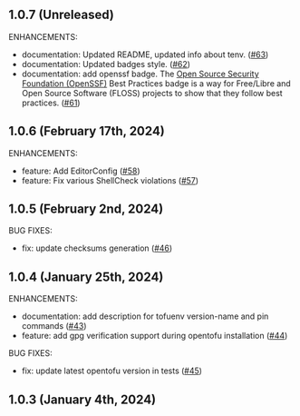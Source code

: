 ## 1.0.7 (Unreleased)

ENHANCEMENTS:

* documentation: Updated README, updated info about tenv. ([#63](https://github.com/tofuutils/tofuenv/issues/63))
* documentation: Updated badges style. ([#62](https://github.com/tofuutils/tofuenv/issues/62))
* documentation: add openssf badge. The [Open Source Security Foundation (OpenSSF)](https://openssf.org/) Best Practices badge is a way for Free/Libre and Open Source Software (FLOSS) projects to show that they follow best practices. ([#61](https://github.com/tofuutils/tofuenv/issues/61))

## 1.0.6 (February 17th, 2024)

ENHANCEMENTS:

* feature: Add EditorConfig ([#58](https://github.com/tofuutils/tofuenv/pull/58))
* feature: Fix various ShellCheck violations ([#57](https://github.com/tofuutils/tofuenv/pull/57))

## 1.0.5 (February 2nd, 2024)

BUG FIXES:

* fix: update checksums generation ([#46](https://github.com/tofuutils/tofuenv/issues/46))

## 1.0.4 (January 25th, 2024)

ENHANCEMENTS:

* documentation: add description for tofuenv version-name and pin commands ([#43](https://github.com/tofuutils/tofuenv/issues/43))
* feature: add gpg verification support during opentofu installation ([#44](https://github.com/tofuutils/tofuenv/issues/44))

BUG FIXES:

* fix: update latest opentofu version in tests ([#45](https://github.com/tofuutils/tofuenv/issues/45))

## 1.0.3 (January 4th, 2024)
